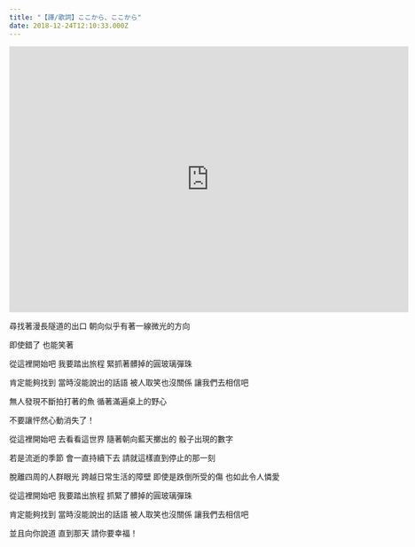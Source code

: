 ```yaml
---
title: "【譯/歌詞】ここから、ここから"
date: 2018-12-24T12:10:33.000Z
---
```


<iframe width="720" height="480" src="https://www.youtube.com/embed/HUguGpt7JMU" frameborder="0" allow="accelerometer; autoplay; clipboard-write; encrypted-media; gyroscope; picture-in-picture" allowfullscreen></iframe>

尋找著漫長隧道的出口 朝向似乎有著一線微光的方向

即使錯了 也能笑著

從這裡開始吧 我要踏出旅程 緊抓著髒掉的圓玻璃彈珠

肯定能夠找到 當時沒能說出的話語 被人取笑也沒關係 讓我們去相信吧

無人發現不斷拍打著的魚 循著滿遍桌上的野心

不要讓怦然心動消失了！

從這裡開始吧 去看看這世界 隨著朝向藍天擲出的 骰子出現的數字

若是流逝的季節 會一直持續下去 請就這樣直到停止的那一刻

脫離四周的人群眼光 跨越日常生活的障壁 即使是跌倒所受的傷 也如此令人憐愛

從這裡開始吧 我要踏出旅程 抓緊了髒掉的圓玻璃彈珠

肯定能夠找到 當時沒能說出的話語 被人取笑也沒關係 讓我們去相信吧

並且向你說道 直到那天 請你要幸福！
